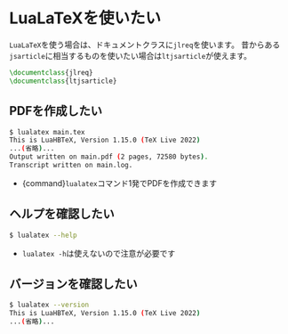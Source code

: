 # LuaLaTeXを使いたい

``LuaLaTeX``を使う場合は、ドキュメントクラスに``jlreq``を使います。
昔からある``jsarticle``に相当するものを使いたい場合は``ltjsarticle``が使えます。

```latex
\documentclass{jlreq}
\documentclass{ltjsarticle}
```

## PDFを作成したい

```bash
$ lualatex main.tex
This is LuaHBTeX, Version 1.15.0 (TeX Live 2022)
...(省略)...
Output written on main.pdf (2 pages, 72580 bytes).
Transcript written on main.log.
```

- {command}`lualatex`コマンド1発でPDFを作成できます


## ヘルプを確認したい

```bash
$ lualatex --help
```

- ``lualatex -h``は使えないので注意が必要です

## バージョンを確認したい

```bash
$ lualatex --version
This is LuaHBTeX, Version 1.15.0 (TeX Live 2022)
...(省略)...
```
